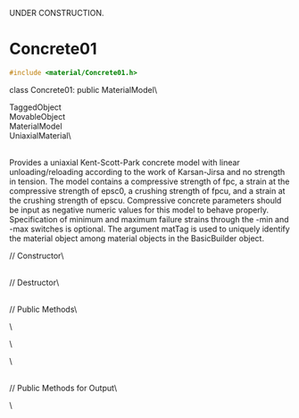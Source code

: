 UNDER CONSTRUCTION.

# Concrete01 

```cpp
#include <material/Concrete01.h>
```

class Concrete01: public MaterialModel\

TaggedObject\
MovableObject\
MaterialModel\
UniaxialMaterial\

\
Provides a uniaxial Kent-Scott-Park concrete model with linear
unloading/reloading according to the work of Karsan-Jirsa and no
strength in tension. The model contains a compressive strength of fpc, a
strain at the compressive strength of epsc0, a crushing strength of
fpcu, and a strain at the crushing strength of epscu. Compressive
concrete parameters should be input as negative numeric values for this
model to behave properly. Specification of minimum and maximum failure
strains through the -min and -max switches is optional. The argument
matTag is used to uniquely identify the material object among material
objects in the BasicBuilder object.

// Constructor\

\
// Destructor\

\
// Public Methods\

\

\

\

\
// Public Methods for Output\

\

